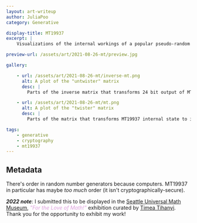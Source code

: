 ```yaml
---
layout: art-writeup
author: JuliaPoo
category: Generative

display-title: MT19937
excerpt: |
    Visualizations of the internal workings of a popular pseudo-random number generator. Made to be displayed at the Seattle Universal Math Museum "For the Love of Math!" exhibition.

preview-url: /assets/art/2021-08-26-mt/preview.jpg

gallery:

    - url: /assets/art/2021-08-26-mt/inverse-mt.png
      alt: A plot of the "untwister" matrix
      desc: |
        Parts of the inverse matrix that transforms 24 bit output of MT19937 into its internal state, super-imposed with different colours. 24 bits is chosen because it gives the most interesting patterns.

    - url: /assets/art/2021-08-26-mt/mt.png
      alt: A plot of the "twister" matrix
      desc: |
        Parts of the matrix that transforms MT19937 internal state to its 32-bit output, super-imposed with different colours. The black-ness demonstrates how bad MT19937 is at diffusion, and the fact that it can be represented as a matrix shows that its also completely linear.

tags:
    - generative
    - cryptography
    - mt19937
---
```


## Metadata

There's order in random number generators because computers. MT19937 in particular has maybe _too much_ order (it isn't cryptographically-secure).

_**2022 note**_: I submitted this to be displayed in the [Seattle Universal Math Museum](https://seattlemathmuseum.org/), <span style="color:plum">_"For the Love of Math!"_</span> exhibition curated by [Timea Tihanyi](https://www.timeatihanyi.com/). Thank you for the opportunity to exhibit my work!